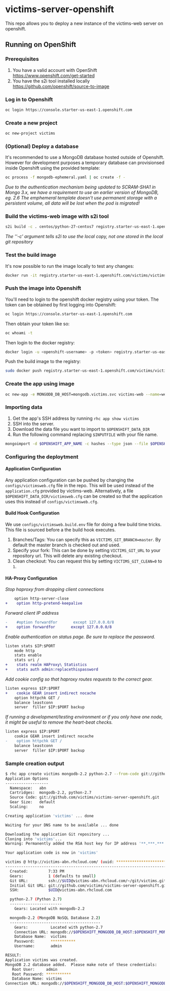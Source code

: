 victims-server-openshift
========================

This repo allows you to deploy a new instance of the victims-web server on openshift.

## Running on OpenShift
### Prerequisites
1. You have a valid account with OpenShift https://www.openshift.com/get-started
2. You have the s2i tool installed locally https://github.com/openshift/source-to-image

### Log in to Openshift
```sh
oc login https://console.starter-us-east-1.openshift.com
```

### Create a new project
```sh
oc new-project victims
```

### (Optional) Deploy a database
It's recommended to use a MongoDB database hosted outside of Openshift. However for development purposes a temporary database can provisionsed inside Openshift using the provided template:
```sh
oc process -f mongodb-ephemeral.yaml | oc create -f -
```
*Due to the authentication mechanism being updated to SCRAM-SHA1 in Mongo 3.x, we have a requirement to use an earlier version of MongoDB, eg. 2.6*
*The emphemeral template doesn't use permanent storage with a persistent volume, all data will be lost when the pod is migrated!*

### Build the victims-web image with s2i tool
```sh
s2i build -c . centos/python-27-centos7 registry.starter-us-east-1.openshift.com/victims/victims-web
```
*The ''-c' argument tells s2i to use the local copy, not one stored in the local git repository*

### Test the build image
It's now possible to run the image locally to test any changes:
```sh
docker run -it registry.starter-us-east-1.openshift.com/victims/victims-web
```

### Push the image into Openshift
You'll need to login to the openshift docker registry using your token. The token can be obtained by first logging into Openshift:
```sh
oc login https://console.starter-us-east-1.openshift.com
```

Then obtain your token like so:
```sh
oc whoami -t
```

Then login to the docker registry:
```sh
docker login -u <openshift-username> -p <token> registry.starter-us-east-1.openshift.com
```

Push the build image to the registry:

```sh
sudo docker push registry.starter-us-east-1.openshift.com/victims/victims-web
```

### Create the app using image
```sh
oc new-app -e MONGODB_DB_HOST=mongodb.victims.svc victims-web --name=web
```

### Importing data
1. Get the app's SSH address by running ```rhc app show victims```
2. SSH into the server.
3. Download the data file you want to import to ```$OPENSHIFT_DATA_DIR```
4. Run the following command replacing ```$INPUTFILE``` with your file name.

```sh
mongoimport -d $OPENSHIFT_APP_NAME -c hashes --type json --file $OPENSHIFT_DATA_DIR/$INPUTFILE  -h $OPENSHIFT_MONGODB_DB_HOST  -u admin -p $OPENSHIFT_MONGODB_DB_PASSWORD --port $OPENSHIFT_MONGODB_DB_PORT
```
### Configuring the deploytment
#### Application Configuration
Any application configuration can be pushed by changing the ```configs/victimsweb.cfg``` file in the repo. This will be used instead of the ```application.cfg``` provided by victims-web.
Alternatively, a file ```$OPENSHIFT_DATA_DIR/victimsweb.cfg``` can be created so that the application uses this instead of ```configs/victimsweb.cfg```.
#### Build Hook Configuration
We use ```configs/victimsweb.build.env``` file for doing a few build time tricks. This file is sourced before a the build hook executes.

1. Branches/Tags: You can specify this as ```VICTIMS_GIT_BRANCH=master```. By default the master branch is checked out and used.
2. Specify your fork: This can be done by setting ```VICTIMS_GIT_URL``` to your repository url. This will delete any existing checkout.
3. Clean checkout: You can request this by setting ```VICTIMS_GIT_CLEAN=0``` to ```1```.

#### HA-Proxy Configuration
*Stop haproxy from dropping client connections*
```diff
    option http-server-close
+    option http-pretend-keepalive
```
*Forward client IP address*
```diff
-    #option forwardfor       except 127.0.0.0/8
+    option forwardfor       except 127.0.0.0/8
```
*Enable authentication on status page. Be sure to replace the password.*
```diff
listen stats $IP:$PORT
    mode http
    stats enable
    stats uri /
+    stats realm HAProxy\ Statistics
+    stats auth admin:replacethispassword
```
*Add cookie config so that haproxy routes requests to the correct gear.*
```diff
listen express $IP:$PORT
+    cookie GEAR insert indirect nocache
    option httpchk GET /
    balance leastconn
    server  filler $IP:$PORT backup
```
*If running a development/testing environment or if you only have one node, it might be useful to remove the heart-beat checks.*
```diff
listen express $IP:$PORT
    cookie GEAR insert indirect nocache
-    option httpchk GET /
    balance leastconn
    server  filler $IP:$PORT backup
```

### Sample creation output
```sh
$ rhc app create victims mongodb-2.2 python-2.7 --from-code git://github.com/victims/victims-server-openshift.git
Application Options
-------------------
  Namespace:   abn
  Cartridges:  mongodb-2.2, python-2.7
  Source Code: git://github.com/victims/victims-server-openshift.git
  Gear Size:   default
  Scaling:     no

Creating application 'victims' ... done

Waiting for your DNS name to be available ... done

Downloading the application Git repository ...
Cloning into 'victims'...
Warning: Permanently added the RSA host key for IP address '**.***.***.**' to the list of known hosts.

Your application code is now in 'victims'

victims @ http://victims-abn.rhcloud.com/ (uuid: **********************)
--------------------------------------------------------------------------
  Created:         7:33 PM
  Gears:           1 (defaults to small)
  Git URL:         ssh://$UID@victims-abn.rhcloud.com/~/git/victims.git/
  Initial Git URL: git://github.com/victims/victims-server-openshift.git
  SSH:             $UID@victims-abn.rhcloud.com

  python-2.7 (Python 2.7)
  -----------------------
    Gears: Located with mongodb-2.2

  mongodb-2.2 (MongoDB NoSQL Database 2.2)
  ----------------------------------------
    Gears:          Located with python-2.7
    Connection URL: mongodb://$OPENSHIFT_MONGODB_DB_HOST:$OPENSHIFT_MONGODB_DB_PORT/
    Database Name:  victims
    Password:       ***********
    Username:       admin

RESULT:
Application victims was created.
MongoDB 2.2 database added.  Please make note of these credentials:
   Root User:     admin
   Root Password: ***********
   Database Name: victims
Connection URL: mongodb://$OPENSHIFT_MONGODB_DB_HOST:$OPENSHIFT_MONGODB_DB_PORT/

```
